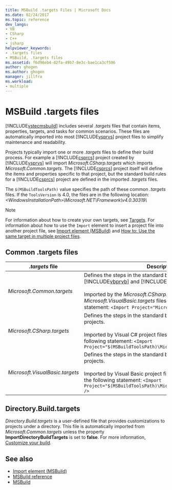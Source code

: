```yaml
---
title: MSBuild .targets Files | Microsoft Docs
ms.date: 02/24/2017
ms.topic: reference
dev_langs:
- VB
- CSharp
- C++
- jsharp
helpviewer_keywords:
- .targets files
- MSBuild, .targets files
ms.assetid: f6d98eb4-d2fa-49b7-8e3c-bae1ca3cf596
author: ghogen
ms.author: ghogen
manager: jillfra
ms.workload:
- multiple
---
```

# MSBuild .targets files
[!INCLUDE[vstecmsbuild](../extensibility/internals/includes/vstecmsbuild_md.md)] includes several *.targets* files that contain items, properties, targets, and tasks for common scenarios. These files are automatically imported into most [!INCLUDE[vsprvs](../code-quality/includes/vsprvs_md.md)] project files to simplify maintenance and readability.

 Projects typically import one or more *.targets* files to define their build process. For example a [!INCLUDE[csprcs](../data-tools/includes/csprcs_md.md)] project created by [!INCLUDE[vsprvs](../code-quality/includes/vsprvs_md.md)] will import *Microsoft.CSharp.targets* which imports *Microsoft.Common.targets*. The [!INCLUDE[csprcs](../data-tools/includes/csprcs_md.md)] project itself will define the items and properties specific to that project, but the standard build rules for a [!INCLUDE[csprcs](../data-tools/includes/csprcs_md.md)] project are defined in the imported *.targets* files.

 The `$(MSBuildToolsPath)` value specifies the path of these common *.targets* files. If the `ToolsVersion` is 4.0, the files are in the following location: *\<WindowsInstallationPath>\Microsoft.NET\Framework\v4.0.30319\\*

> [!NOTE]
> For information about how to create your own targets, see [Targets](../msbuild/msbuild-targets.md). For information about how to use the `Import` element to insert a project file into another project file, see [Import element (MSBuild)](../msbuild/import-element-msbuild.md) and [How to: Use the same target in multiple project files](../msbuild/how-to-use-the-same-target-in-multiple-project-files.md).

## Common .targets files

| *.targets* file | Description |
|---------------------------------| - |
| *Microsoft.Common.targets* | Defines the steps in the standard build process for [!INCLUDE[vbprvb](../code-quality/includes/vbprvb_md.md)] and [!INCLUDE[csprcs](../data-tools/includes/csprcs_md.md)] projects.<br /><br /> Imported by the *Microsoft.CSharp.targets* and *Microsoft.VisualBasic.targets* files, which include the following statement: `<Import Project="Microsoft.Common.targets" />` |
| *Microsoft.CSharp.targets* | Defines the steps in the standard build process for Visual C# projects.<br /><br /> Imported by Visual C# project files (*.csproj*), which include the following statement: `<Import Project="$(MSBuildToolsPath)\Microsoft.CSharp.targets" />` |
| *Microsoft.VisualBasic.targets* | Defines the steps in the standard build process for Visual Basic projects.<br /><br /> Imported by Visual Basic project files (*.vbproj*), which include the following statement: `<Import Project="$(MSBuildToolsPath)\Microsoft.VisualBasic.targets" />` |

## Directory.Build.targets
*Directory.Build.targets* is a user-defined file that provides customizations to projects under a directory. This file is automatically imported from *Microsoft.Common.targets* unless the property **ImportDirectoryBuildTargets** is set to **false**. For more information, [Customize your build](customize-your-build.md).

## See also
- [Import element (MSBuild)](../msbuild/import-element-msbuild.md)
- [MSBuild reference](../msbuild/msbuild-reference.md)
- [MSBuild](../msbuild/msbuild.md)
